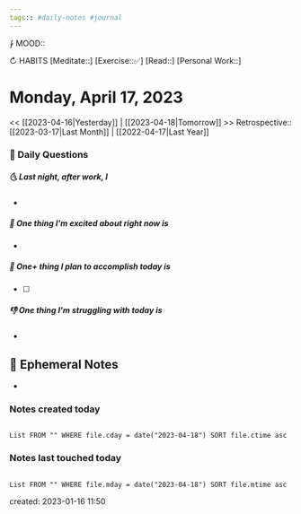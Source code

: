 ```yaml
---
tags:: #daily-notes #journal
---
```


⨑ MOOD::

↻ HABITS
[Meditate::]
[Exercise::✅]
[Read::]
[Personal Work::]

# Monday, April 17, 2023

<< [[2023-04-16|Yesterday]] | [[2023-04-18|Tomorrow]] >>
Retrospective:: [[2023-03-17|Last Month]] | [[2022-04-17|Last Year]]

### 📅 Daily Questions

##### 🌜 Last night, after work, I

-

##### 🙌 One thing I'm excited about right now is

-

##### 🚀 One+ thing I plan to accomplish today is

- [ ]

##### 👎 One thing I'm struggling with today is

-

## 📝 Ephemeral Notes

- 

### Notes created today

```dataview

List FROM "" WHERE file.cday = date("2023-04-18") SORT file.ctime asc

```

### Notes last touched today

```dataview

List FROM "" WHERE file.mday = date("2023-04-18") SORT file.mtime asc

```

created: 2023-01-16 11:50
